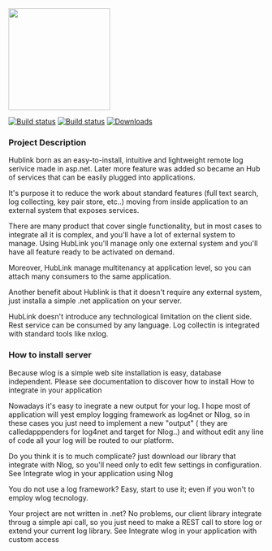 <img src="https://github.com/arduosoft/HubLink/blob/release/v1.0/Wlog.Web/Images/HubLinkLogo.png" width="200"> 


[![Build status](https://ci.appveyor.com/api/projects/status/c4v8ill28a9wbjaj?svg=true)](https://ci.appveyor.com/project/zeppaman/wlog)
[![Build status](https://www.codefactor.io/Content/badges/A.svg)](https://www.codefactor.io/repository/github/arduosoft/hublink/overview/release/v1.0)
[![Downloads](http://localhost:52084/badges/RepositoryDownloads/51643460.svg)](github-analytics.apphb.com/Stats)
      
### Project Description
Hublink born as an easy-to-install, intuitive and lightweight remote log serivice made in asp.net. Later more feature was added so became an Hub of services that can be easily plugged into applications.

It's purpose it to reduce the work about standard features (full text search, log collecting, key pair store, etc..) moving from inside application to an external system that exposes services.

There are many product that cover single functionality, but in most cases to integrate all it is complex, and you'll have a lot of external system to manage. Using HubLink you'll manage only one external system  and you'll have all feature ready to be activated on demand. 

Moreover, HubLink manage multitenancy at application level, so you can attach many consumers to the same application.

Another benefit about Hublink is that it doesn't require any external system, just installa a simple .net application on your server.

HubLink doesn't introduce any technological limitation on the client side. Rest service can be consumed by any language. Log collectin is integrated with standard tools like nxlog.



### How to install server

Because wlog is a simple web site installation is easy, database independent. Please see documentation to discover how to install
How to integrate in your application

Nowadays it's easy to inegrate a new output for your log. I hope most of application will yest employ logging framework as log4net or Nlog, so in these cases you just need to implement a new "output" ( they are calledapppenders for log4net and target for Nlog..) and without edit any line of code all your log will be routed to our platform. 

Do you think it is to much complicate? just download our library that integrate with Nlog, so you'll need only to edit few settings in configuration. See Integrate wlog in your application using Nlog

You do not use a log framework? Easy, start to use it; even if you won't to employ wlog tecnology.

Your project are not written in .net? No problems, our client library integrate throug a simple api call, so you just need to make a REST call to store log or extend your current log library. See Integrate wlog in your application with custom access

#
#
